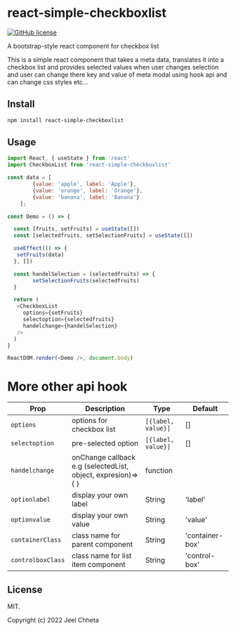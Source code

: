 # react-simple-checkboxlist

[![GitHub license](https://img.shields.io/badge/license-MIT-blue.svg?style=flat-square)](https://raw.githubusercontent.com/jakezatecky/react-checkbox-tree/master/LICENSE.txt)

A bootstrap-style react component for checkbox list

This is a simple react component that takes a meta data, translates it into a checkbox list and provides selected values when user changes selection and user can change there key and value of meta modal using hook api and  can change css styles etc...


## Install

```sh
npm install react-simple-checkboxlist
```

## Usage

```javascript
import React, { useState } from 'react'
import CheckboxList from 'react-simple-checkboxlist'

const data = [
        {value: 'apple', label: 'Apple'},
        {value: 'orange', label: 'Orange'},
        {value: 'banana', label: 'Banana'} 
    ];

const Demo = () => {

  const [fruits, setFruits] = useState([])
  const [selectedfruits, setSelectionFruits] = useState([])

  useEffect(() => {
   setFruits(data)
  }, [])

  const handelSelection = (selectedfruits) => {
        setSelectionFruits(selectedfruits)
  }

  return (
   <CheckboxList 
     options={setFruits}
     selectoption={selectedfruits}
     handelchange={handelSelection} 
   />
  )
}

ReactDOM.render(<Demo />, document.body)
```

# More other api hook
| Prop              | Description                                                    | Type               | Default           |
| ----------------- | -------------------------------------------------------------- | ------------------ | ----------------- |
| `options`         | options for checkbox list                                           | `[{label, value}]` | []                |
| `selectoption`    | pre-selected option                                            | `[{label, value}]` | []                |
| `handelchange`    | onChange callback   e.g (selectedList, object, expresion)=>{ } | function           |                   |
| `optionlabel`     | display your own label                                         | String             | 'label'           |
| `optionvalue`     | display your own value                                         | String             | 'value'           |
| `containerClass` | class name for parent component                                | String             | 'container-box'   |
| `controlboxClass`     | class name for list item component                             | String             | 'control-box' |


## License

MIT.

Copyright (c) 2022 Jeel Chheta